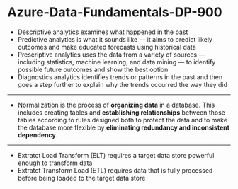 # Azure-Data-Fundamentals-DP-900


- Descriptive analytics examines what happened in the past
- Predictive analytics is what it sounds like — it aims to predict likely outcomes and make educated forecasts using historical data 
- Prescriptive analytics uses the data from a variety of sources — including statistics, machine learning, and data mining — to identify possible future outcomes and show the best option
- Diagnostics analytics identifies trends or patterns in the past and then goes a step further to explain why the trends occurred the way they did

------------------------------------------------

- Normalization is the process of **organizing data** in a database. This includes creating tables and **establishing relationships** between those tables according to rules designed both to protect the data and to make the database more flexible by **eliminating redundancy and inconsistent dependency**.

------------------------------------------------

- Extratct Load Transform (ELT) requires a target data store powerful enough to transform data
- Extratct Transform Load (ETL) requires data that is fully processed before being loaded to the target data store

